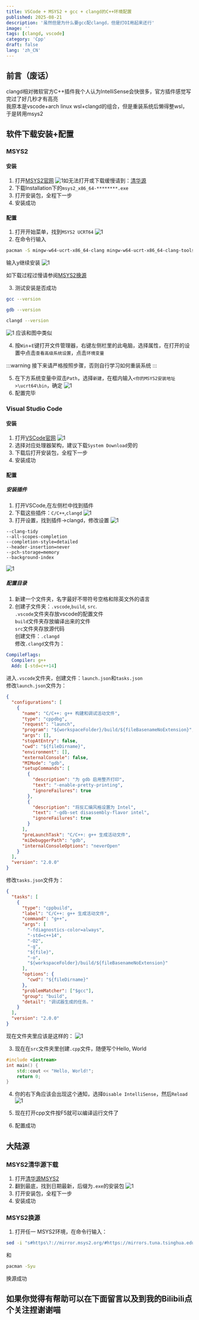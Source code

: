 ```yaml
---
title: VSCode + MSYS2 + gcc + clangd的C++环境配置
published: 2025-08-21
description: '虽然但是为什么要gcc配clangd，但是打OI用起来还行'
image: ''
tags: [clangd, vscode]
category: 'Cpp'
draft: false 
lang: 'zh_CN'
---
```


## 前言（废话）

clangd相对微软官方C++插件我个人认为IntelliSense会快很多，官方插件感觉写完过了好几秒才有高亮  
我原本是vscode+arch linux wsl+clangd的组合，但是重装系统后懒得整wsl，于是转用msys2  

## 软件下载安装+配置

### MSYS2

#### 安装

1. 打开[MSYS2官网](https://www.msys2.org/)
![1](https://i.imgur.com/gfMerBo.png)如无法打开或下载缓慢请到：[清华源](#msys2清华源下载)
1. 下载Installation下的`msys2_x86_64-********.exe`
2. 打开安装包，全程下一步
3. 安装成功

#### 配置

1. 打开开始菜单，找到`MSYS2 UCRT64`
![1](https://i.imgur.com/i5CYF2n.png)
1. 在命令行输入

```bash
pacman -S mingw-w64-ucrt-x86_64-clang mingw-w64-ucrt-x86_64-clang-tools-extra mingw-w64-ucrt-x86_64-gcc mingw-w64-ucrt-x86_64-gdb
```

输入y继续安装
![1](https://i.imgur.com/i2USLAR.png)

如下载过程过慢请参阅[MSYS2换源](#msys2换源)

3. 测试安装是否成功

```bash
gcc --version
```

```bash
gdb --version
```

```bash
clangd --version
```

![1](https://i.imgur.com/zVpJYTU.png)
应该和图中类似

4. 按`Win`+`E`键打开文件管理器，右键左侧栏里的此电脑，选择属性，在打开的设置中点击`查看高级系统设置`，点击`环境变量`

:::warning
接下来请严格按照步骤，否则自行学习如何重装系统
:::

5. 在下方系统变量中双击`Path`，选择`新建`，在框内输入`<你的MSYS2安装地址>\ucrt64\bin`，确定
![1](https://i.imgur.com/iFcrZQc.png)
6. 配置完毕

### Visual Studio Code

#### 安装

1. 打开[VSCode官网](https://code.visualstudio.com/Download)
![1](https://i.imgur.com/UH9iOfF.png)
1. 选择对应处理器架构，建议下载`System Download`旁的
2. 下载后打开安装包，全程下一步
3. 安装成功

#### 配置

##### 安装插件

1. 打开VSCode,在左侧栏中找到插件
2. 下载这些插件：`C/C++`,`clangd`
![1](https://i.imgur.com/pl4jYFb.png)
3. 打开设置，找到插件->clangd，修改设置
![1](https://i.imgur.com/anmQ1iR.png)

```plaintext
--clang-tidy
--all-scopes-completion
--completion-style=detailed
--header-insertion=never
--pch-storage=memory
--background-index
```

![1](https://i.imgur.com/Tvz8a4e.png)

##### 配置目录

1. 新建一个文件夹，名字最好不带符号空格和除英文外的语言
2. 创建子文件夹：`.vscode`,`build`, `src`.  
`.vscode`文件夹存放vscode的配置文件  
`build`文件夹存放编译出来的文件  
`src`文件夹存放源代码  
创建文件：`.clangd`  
修改`.clangd`文件为：  

```yaml
CompileFlags:
  Compiler: g++
  Add: [-std=c++14]
```

进入`.vscode`文件夹，创建文件：`launch.json`和`tasks.json`  
修改`launch.json`文件为：

```json
{
  "configurations": [
    {
      "name": "C/C++: g++ 构建和调试活动文件",
      "type": "cppdbg",
      "request": "launch",
      "program": "${workspaceFolder}/build/${fileBasenameNoExtension}",
      "args": [],
      "stopAtEntry": false,
      "cwd": "${fileDirname}",
      "environment": [],
      "externalConsole": false,
      "MIMode": "gdb",
      "setupCommands": [
        {
          "description": "为 gdb 启用整齐打印",
          "text": "-enable-pretty-printing",
          "ignoreFailures": true
        },
        {
          "description": "将反汇编风格设置为 Intel",
          "text": "-gdb-set disassembly-flavor intel",
          "ignoreFailures": true
        }
      ],
      "preLaunchTask": "C/C++: g++ 生成活动文件",
      "miDebuggerPath": "gdb",
      "internalConsoleOptions": "neverOpen"
    }
  ],
  "version": "2.0.0"
}
```

修改`tasks.json`文件为：

```json
{
  "tasks": [
    {
      "type": "cppbuild",
      "label": "C/C++: g++ 生成活动文件",
      "command": "g++",
      "args": [
        "-fdiagnostics-color=always",
        "-std=c++14",
        "-O2",
        "-g",
        "${file}",
        "-o",
        "${workspaceFolder}/build/${fileBasenameNoExtension}"
      ],
      "options": {
        "cwd": "${fileDirname}"
      },
      "problemMatcher": ["$gcc"],
      "group": "build",
      "detail": "调试器生成的任务。"
    }
  ],
  "version": "2.0.0"
}
```

现在文件夹里应该是这样的：
![1](https://i.imgur.com/DvN5pE6.png)

3. 现在在`src`文件夹里创建`.cpp`文件，随便写个Hello, World

```cpp
#include <iostream>
int main() {
    std::cout << "Hello, World!";
    return 0;
}
```

4. 你的右下角应该会出现这个通知，选择`Disable IntelliSense`，然后`Reload`
![1](https://i.imgur.com/2OpSUwu.png)

5. 现在打开cpp文件按F5就可以编译运行文件了
6. 配置成功

## 大陆源

### MSYS2清华源下载

1. 打开[清华源MSYS2](https://mirrors.tuna.tsinghua.edu.cn/msys2/distrib/x86_64/)
2. 翻到最底，找到日期最新，后缀为`.exe`的安装包
![1](https://i.imgur.com/SAEUakQ.png)
1. 打开安装包，全程下一步
2. 安装成功

### MSYS2换源

1. 打开任一 MSYS2环境，在命令行输入：

```bash
sed -i "s#https\?://mirror.msys2.org/#https://mirrors.tuna.tsinghua.edu.cn/msys2/#g" /etc/pacman.d/mirrorlist
```

和

```bash
pacman -Syu
```

换源成功

## 如果你觉得有帮助可以在下面留言以及到我的Bilibili点个关注捏谢谢喵
